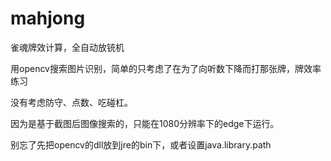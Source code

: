 # mahjong
雀魂牌效计算，全自动放铳机

用opencv搜索图片识别，简单的只考虑了在为了向听数下降而打那张牌，牌效率练习

没有考虑防守、点数、吃碰杠。

因为是基于截图后图像搜索的，只能在1080分辨率下的edge下运行。

别忘了先把opencv的dll放到jre的bin下，或者设置java.library.path

